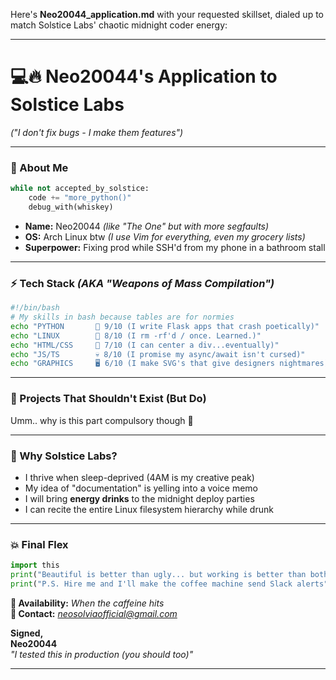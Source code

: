 Here's **Neo20044_application.md** with your requested skillset, dialed up to match Solstice Labs' chaotic midnight coder energy:

---
# **💻🔥 Neo20044's Application to Solstice Labs**  
*("I don't fix bugs - I make them features")*  

---

### **👾 About Me**  
```python
while not accepted_by_solstice:
    code += "more_python()"
    debug_with(whiskey)
```
- **Name:** Neo20044 *(like "The One" but with more segfaults)*  
- **OS:** Arch Linux btw *(I use Vim for everything, even my grocery lists)*  
- **Superpower:** Fixing prod while SSH'd from my phone in a bathroom stall  

---

### **⚡ Tech Stack** *(AKA "Weapons of Mass Compilation")*  

```bash
#!/bin/bash
# My skills in bash because tables are for normies
echo "PYTHON       🐍 9/10 (I write Flask apps that crash poetically)"
echo "LINUX        🐧 8/10 (I rm -rf'd / once. Learned.)"
echo "HTML/CSS     🎨 7/10 (I can center a div...eventually)"
echo "JS/TS        💀 8/10 (I promise my async/await isn't cursed)"
echo "GRAPHICS     🖥️ 6/10 (I make SVG's that give designers nightmares)"
```

---

### **🚧 Projects That Shouldn't Exist (But Do)**  

Umm.. why is this part compulsory though 🤡

---

### **🤔 Why Solstice Labs?**  

- I thrive when sleep-deprived (4AM is my creative peak)  
- My idea of "documentation" is yelling into a voice memo  
- I will bring **energy drinks** to the midnight deploy parties  
- I can recite the entire Linux filesystem hierarchy while drunk  

---

### **💥 Final Flex**  
```python
import this
print("Beautiful is better than ugly... but working is better than both")
print("P.S. Hire me and I'll make the coffee machine send Slack alerts")
```

**📅 Availability:** *When the caffeine hits*  
**📧 Contact:** *neosolviaofficial@gmail.com*  

**Signed,**  
**Neo20044**  
*"I tested this in production (you should too)"*  

--- 
